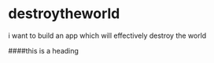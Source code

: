 # destroytheworld
i want to build an app which will effectively destroy the world

####this is a heading
